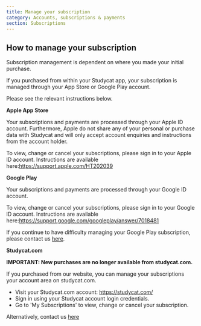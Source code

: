 ```yaml
---
title: Manage your subscription
category: Accounts, subscriptions & payments
section: Subscriptions
---
```

How to manage your subscription
-------------------------------

Subscription management is dependent on where you made your initial purchase.

If you purchased from within your Studycat app, your subscription is managed through your App Store or Google Play account.

Please see the relevant instructions below.

**Apple App Store**

Your subscriptions and payments are processed through your Apple ID account. Furthermore, Apple do not share any of your personal or purchase data with Studycat and will only accept account enquiries and instructions from the account holder.

To view, change or cancel your subscriptions, please sign in to your Apple ID account. Instructions are available here:<https://support.apple.com/HT202039>

**Google Play**

Your subscriptions and payments are processed through your Google ID account.

To view, change or cancel your subscriptions, please sign in to your Google ID account. Instructions are available here:<https://support.google.com/googleplay/answer/7018481>

If you continue to have difficulty managing your Google Play subscription, please contact us [here](https://help.studycat.com/hc/en-us/requests/new).

**Studycat.com**

**IMPORTANT: New purchases are no longer available from studycat.com.**

If you purchased from our website, you can manage your subscriptions your account area on studycat.com.

* Visit your Studycat.com account: <https://studycat.com/>
* Sign in using your Studycat account login credentials.
* Go to 'My Subscriptions' to view, change or cancel your subscription.

Alternatively, contact us [here](https://help.studycat.com/hc/en-us/requests/new)